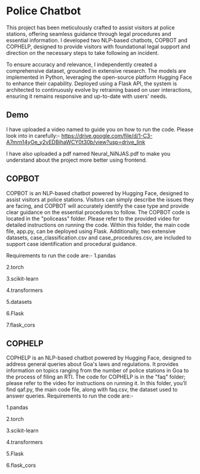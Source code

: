 
# Police Chatbot
This project has been meticulously crafted to assist visitors at police stations, offering seamless guidance through legal procedures and essential information. I developed two NLP-based chatbots, COPBOT and COPHELP, designed to provide visitors with foundational legal support and direction on the necessary steps to take following an incident.

To ensure accuracy and relevance, I independently created a comprehensive dataset, grounded in extensive research. The models are implemented in Python, leveraging the open-source platform Hugging Face to enhance their capability. Deployed using a Flask API, the system is architected to continuously evolve by retraining based on user interactions, ensuring it remains responsive and up-to-date with users' needs.


## Demo
I have uploaded a video named  to guide you on how to run the code.
Please look into in carefully:- 
https://drive.google.com/file/d/1-C3-A7mrn14yOe_y2vEDBihaWCY0t30b/view?usp=drive_link

I have also uploaded a pdf named Neural_NiNJAS.pdf to make you understand about the project more better using frontend.




## COPBOT
COPBOT is an NLP-based chatbot powered by Hugging Face, designed to assist visitors at police stations. Visitors can simply describe the issues they are facing, and COPBOT will accurately identify the case type and provide clear guidance on the essential procedures to follow.
The COPBOT code is located in the "policeass" folder. Please refer to the provided video for detailed instructions on running the code. Within this folder, the main code file, app.py, can be deployed using Flask. Additionally, two extensive datasets, case_classification.csv and case_procedures.csv, are included to support case identification and procedural guidance.

Requirements to run the code are:-
1.pandas

2.torch

3.scikit-learn

4.transformers

5.datasets

6.Flask

7.flask_cors
## COPHELP
COPHELP is an NLP-based chatbot powered by Hugging Face, designed to address general queries about Goa's laws and regulations. It provides information on topics ranging from the number of police stations in Goa to the process of filing an RTI. 
The code for COPHELP is in the "faq" folder; please refer to the video for instructions on running it. In this folder, you’ll find qaf.py, the main code file, along with faq.csv, the dataset used to answer queries.
Requirements to run the code are:-

1.pandas

2.torch

3.scikit-learn

4.transformers

5.Flask

6.flask_cors
